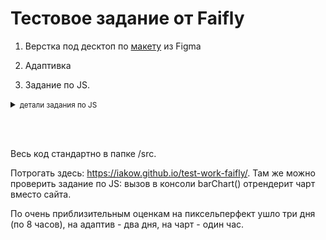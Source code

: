 # Тестовое задание от Faifly

1. Верстка под десктоп по [макету](https://www.figma.com/file/OAl1GOWYPACFOMrAvEytra/Test-task?node-id=4%3A23) из Figma

2. Адаптивка

3. Задание по JS.
<details>
  <summary>
    <small>детали задания по JS</small>
  </summary>
Есть массив чисел:
[5,8,2,1,15,2,3,5,9,11,10,4,3,14,1,7,10,3,2,13]
Вывести его в виде графика (bar charts), где по оси x - индекс элемента, по оси y - значение. Сделать цветовую градацию показателей на графике: 0 - 5 зеленый, 6 - 10 желтый, свыше 10 красный. Допускается использование только html, css, javascript. Использование сторонних библиотек, canvas, svg не допускается.
</details>

<br><br>

Весь код стандартно в папке /src.

Потрогать здесь: https://iakow.github.io/test-work-faifly/. 
Там же можно проверить задание по JS: вызов в консоли barChart() отрендерит чарт вместо сайта.

По очень приблизительным оценкам на пиксельперфект ушло три дня (по 8 часов), на адаптив - два дня, на чарт - один час.
